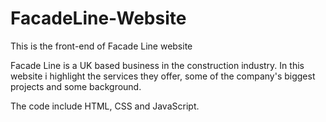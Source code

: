 # FacadeLine-Website
This is the front-end of Facade Line website

Facade Line is a UK based business in the construction industry.
In this website i highlight the services they offer,
some of the company's biggest projects and some background.

The code include HTML, CSS and JavaScript.
